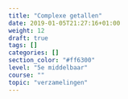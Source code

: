 ```yaml
---
title: "Complexe getallen"
date: 2019-01-05T21:27:16+01:00
weight: 12
draft: true
tags: []
categories: []
section_color: "#ff6300"
level: "5e middelbaar"
course: ""
topic: "verzamelingen"
---
```


